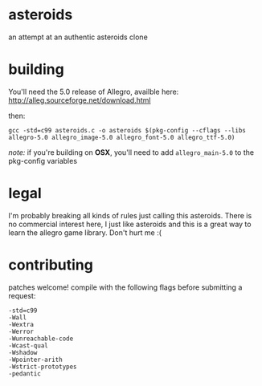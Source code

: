 asteroids
=========

an attempt at an authentic asteroids clone


building
========

You'll need the 5.0 release of Allegro, availble here: http://alleg.sourceforge.net/download.html

then:

    gcc -std=c99 asteroids.c -o asteroids $(pkg-config --cflags --libs allegro-5.0 allegro_image-5.0 allegro_font-5.0 allegro_ttf-5.0)

*note:* if you're building on **OSX**, you'll need to add `allegro_main-5.0` to the pkg-config variables



legal
=======

I'm probably breaking all kinds of rules just calling this asteroids.
There is no commercial interest here, I just like asteroids and this is a great way to learn the allegro game library.
Don't hurt me :(


contributing
============

patches welcome! compile with the following flags before submitting a request:

    -std=c99
    -Wall
    -Wextra
    -Werror
    -Wunreachable-code
    -Wcast-qual
    -Wshadow
    -Wpointer-arith
    -Wstrict-prototypes
    -pedantic

